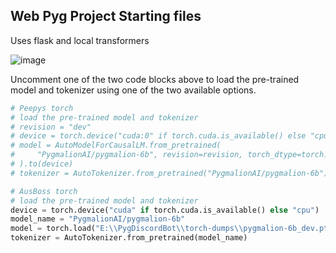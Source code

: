 ## Web Pyg Project Starting files
Uses flask and local transformers


![image](https://i.imgur.com/Yeaie2jl.png)

 Uncomment one of the two code blocks above to load the pre-trained model and tokenizer using one of the two available options.
```python
# Peepys torch
# load the pre-trained model and tokenizer
# revision = "dev"
# device = torch.device("cuda:0" if torch.cuda.is_available() else "cpu")
# model = AutoModelForCausalLM.from_pretrained(
#     "PygmalionAI/pygmalion-6b", revision=revision, torch_dtype=torch.float16
# ).to(device)
# tokenizer = AutoTokenizer.from_pretrained("PygmalionAI/pygmalion-6b")

# AusBoss torch
# load the pre-trained model and tokenizer
device = torch.device("cuda" if torch.cuda.is_available() else "cpu")
model_name = "PygmalionAI/pygmalion-6b"
model = torch.load("E:\\PygDiscordBot\\torch-dumps\\pygmalion-6b_dev.pt")
tokenizer = AutoTokenizer.from_pretrained(model_name)
```

